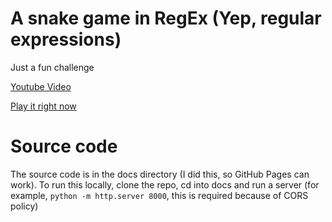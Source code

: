 # A snake game in RegEx (Yep, regular expressions)
Just a fun challenge

[Youtube Video](https://www.youtube.com/watch?v=qDx1UE1ME1k)

[Play it right now](https://www.infinitecoder.org/regex-snake/)

# Source code
The source code is in the docs directory (I did this, so GitHub Pages can work).
To run this locally, clone the repo, cd into docs and run a server (for example, `python -m http.server 8000`, this is required because of CORS policy)

